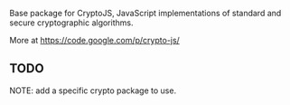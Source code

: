 Base package for CryptoJS, JavaScript implementations of standard
and secure cryptographic algorithms.

More at https://code.google.com/p/crypto-js/



TODO
----

NOTE: add a specific crypto package to use.
